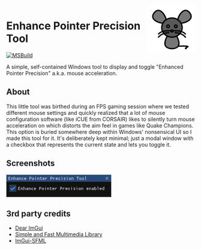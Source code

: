 <img src="assets/mouse.png" align="right" />

# Enhance Pointer Precision Tool

[![MSBuild](https://github.com/nefarius/EPPT/actions/workflows/msbuild.yml/badge.svg)](https://github.com/nefarius/EPPT/actions/workflows/msbuild.yml)

A simple, self-contained Windows tool to display and toggle "Enhanced Pointer Precision" a.k.a. mouse acceleration.

## About

This little tool was birthed during an FPS gaming session where we tested different mouse settings and quickly realized that a lot of mouse configuration software (like iCUE from CORSAIR) likes to silently turn mouse acceleration on which distorts the aim feel in games like Quake Champions. This option is buried somewhere deep within Windows' nonsensical UI so I made this tool for it. It's deliberately kept minimal; just a modal window with a checkbox that represents the current state and lets you toggle it.

## Screenshots

![EPPT_ohWuHUA6P8.png](assets/EPPT_ohWuHUA6P8.png)

## 3rd party credits

- [Dear ImGui](https://github.com/ocornut/imgui)
- [Simple and Fast Multimedia Library](https://www.sfml-dev.org/)
- [ImGui-SFML](https://github.com/SFML/imgui-sfml)
